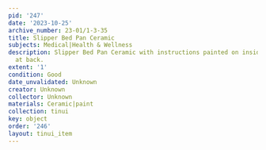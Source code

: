 ```yaml
---
pid: '247'
date: '2023-10-25'
archive_number: 23-01/1-3-35
title: Slipper Bed Pan Ceramic
subjects: Medical|Health & Wellness
description: Slipper Bed Pan Ceramic with instructions painted on inside and handle
  at back.
extent: '1'
condition: Good
date_unvalidated: Unknown
creator: Unknown
collector: Unknown
materials: Ceramic|paint
collection: tinui
key: object
order: '246'
layout: tinui_item
---
```

